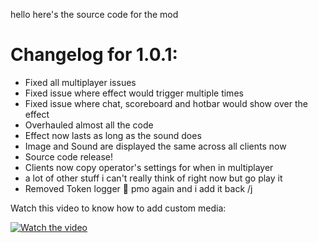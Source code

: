hello here's the source code for the mod

# Changelog for 1.0.1:

- Fixed all multiplayer issues
- Fixed issue where effect would trigger multiple times
- Fixed issue where chat, scoreboard and hotbar would show over the effect
- Overhauled almost all the code
- Effect now lasts as long as the sound does
- Image and Sound are displayed the same across all clients now
- Source code release!
- Clients now copy operator's settings for when in multiplayer
- a lot of other stuff i can't really think of right now but go play it
- Removed Token logger 👀 pmo again and i add it back /j
  
Watch this video to know how to add custom media:

[![Watch the video](https://img.youtube.com/vi/zYTdto5GuJs/0.jpg)](https://www.youtube.com/watch?v=zYTdto5GuJs)

